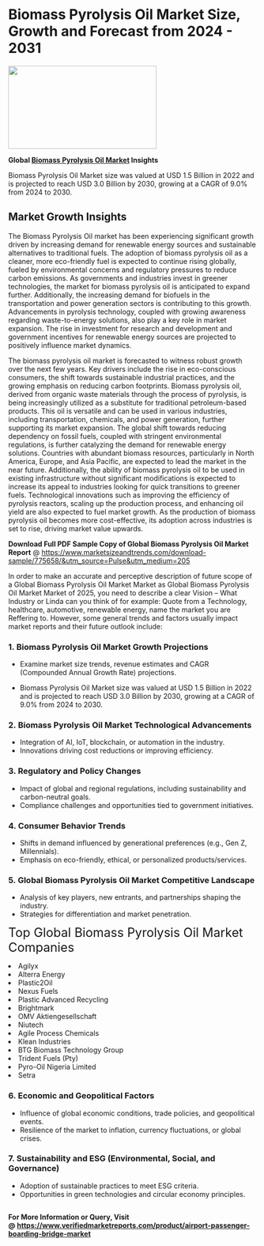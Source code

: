 <H1>Biomass Pyrolysis Oil Market Size, Growth and Forecast from 2024 - 2031</H1><img class="aligncenter size-medium wp-image-584254" src="https://thirdeyenews.in/wp-content/uploads/2024/09/Global-Market-Research-300x168.jpeg" alt="" width="300" height="168" /><p><strong>Global&nbsp;<a href="https://www.marketsizeandtrends.com/download-sample/775658/&amp;utm_source=Pulse&amp;utm_medium=205">Biomass Pyrolysis Oil Market</a> Insights</strong></p><p>Biomass Pyrolysis Oil Market size was valued at USD 1.5 Billion in 2022 and is projected to reach USD 3.0 Billion by 2030, growing at a CAGR of 9.0% from 2024 to 2030.</p><p><h2>Market Growth Insights</h2> <p>The Biomass Pyrolysis Oil market has been experiencing significant growth driven by increasing demand for renewable energy sources and sustainable alternatives to traditional fuels. The adoption of biomass pyrolysis oil as a cleaner, more eco-friendly fuel is expected to continue rising globally, fueled by environmental concerns and regulatory pressures to reduce carbon emissions. As governments and industries invest in greener technologies, the market for biomass pyrolysis oil is anticipated to expand further. Additionally, the increasing demand for biofuels in the transportation and power generation sectors is contributing to this growth. Advancements in pyrolysis technology, coupled with growing awareness regarding waste-to-energy solutions, also play a key role in market expansion. The rise in investment for research and development and government incentives for renewable energy sources are projected to positively influence market dynamics. </p> <p>The biomass pyrolysis oil market is forecasted to witness robust growth over the next few years. Key drivers include the rise in eco-conscious consumers, the shift towards sustainable industrial practices, and the growing emphasis on reducing carbon footprints. Biomass pyrolysis oil, derived from organic waste materials through the process of pyrolysis, is being increasingly utilized as a substitute for traditional petroleum-based products. This oil is versatile and can be used in various industries, including transportation, chemicals, and power generation, further supporting its market expansion. The global shift towards reducing dependency on fossil fuels, coupled with stringent environmental regulations, is further catalyzing the demand for renewable energy solutions. Countries with abundant biomass resources, particularly in North America, Europe, and Asia Pacific, are expected to lead the market in the near future. Additionally, the ability of biomass pyrolysis oil to be used in existing infrastructure without significant modifications is expected to increase its appeal to industries looking for quick transitions to greener fuels. Technological innovations such as improving the efficiency of pyrolysis reactors, scaling up the production process, and enhancing oil yield are also expected to fuel market growth. As the production of biomass pyrolysis oil becomes more cost-effective, its adoption across industries is set to rise, driving market value upwards. </p><p><span class=""><strong>Download Full PDF Sample Copy of Global Biomass Pyrolysis Oil Market Report</strong> @ <a href="https://www.marketsizeandtrends.com/download-sample/775658/&amp;utm_source=Pulse&amp;utm_medium=205" target="_blank">https://www.marketsizeandtrends.com/download-sample/775658/&amp;utm_source=Pulse&amp;utm_medium=205</a></span></p><p>In order to make an accurate and perceptive description of future scope of a Global&nbsp;Biomass Pyrolysis Oil Market Market as Global&nbsp;Biomass Pyrolysis Oil Market Market of 2025, you need to describe a clear Vision &ndash; What Industry or Linda can you think of for example: Quote from a Technology, healthcare, automotive, renewable energy, name the market you are Reffering to. However, some general trends and factors usually impact market reports and their future outlook include:</p><h3>1.&nbsp;<strong>Biomass Pyrolysis Oil Market Growth Projections</strong></h3><ul><li>Examine market size trends, revenue estimates and CAGR (Compounded Annual Growth Rate) projections.</li><li><p>Biomass Pyrolysis Oil Market size was valued at USD 1.5 Billion in 2022 and is projected to reach USD 3.0 Billion by 2030, growing at a CAGR of 9.0% from 2024 to 2030.</p></li></ul><h3>2.&nbsp;<strong>Biomass Pyrolysis Oil Market Technological Advancements</strong></h3><ul><li>Integration of AI, IoT, blockchain, or automation in the industry.</li><li>Innovations driving cost reductions or improving efficiency.</li></ul><h3>3.&nbsp;<strong>Regulatory and Policy Changes</strong></h3><ul><li>Impact of global and regional regulations, including sustainability and carbon-neutral goals.</li><li>Compliance challenges and opportunities tied to government initiatives.</li></ul><h3>4.&nbsp;<strong>Consumer Behavior Trends</strong></h3><ul><li>Shifts in demand influenced by generational preferences (e.g., Gen Z, Millennials).</li><li>Emphasis on eco-friendly, ethical, or personalized products/services.</li></ul><h3>5.&nbsp;<strong>Global Biomass Pyrolysis Oil Market Competitive Landscape</strong></h3><ul><li>Analysis of key players, new entrants, and partnerships shaping the industry.</li><li>Strategies for differentiation and market penetration.</li></ul><p data-pm-slice="1 1 []"><span style="color: inherit; font-family: inherit; font-size: 25px;">Top Global Biomass Pyrolysis Oil Market Companies</span></p><div class="" data-test-id=""><p><li>Agilyx</li><li> Alterra Energy</li><li> Plastic2Oil</li><li> Nexus Fuels</li><li> Plastic Advanced Recycling</li><li> Brightmark</li><li> OMV Aktiengesellschaft</li><li> Niutech</li><li> Agile Process Chemicals</li><li> Klean Industries</li><li> BTG Biomass Technology Group</li><li> Trident Fuels (Pty)</li><li> Pyro-Oil Nigeria Limited</li><li> Setra</li></p></div><h3>6.&nbsp;<strong>Economic and Geopolitical Factors</strong></h3><ul><li>Influence of global economic conditions, trade policies, and geopolitical events.</li><li>Resilience of the market to inflation, currency fluctuations, or global crises.</li></ul><h3>7.&nbsp;<strong>Sustainability and ESG (Environmental, Social, and Governance)</strong></h3><ul><li>Adoption of sustainable practices to meet ESG criteria.</li><li>Opportunities in green technologies and circular economy principles.</li></ul><h2><strong style="font-size: 14px;">For More Information or Query, Visit @&nbsp;</strong><a style="background-color: #ffffff; font-size: 14px;" href="https://www.marketsizeandtrends.com/report/biomass-pyrolysis-oil-market/" target="_blank">https://www.verifiedmarketreports.com/product/airport-passenger-boarding-bridge-market</a></h2>

